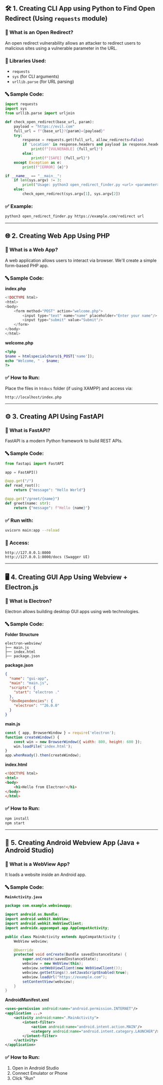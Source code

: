 

## 🛠 1. **Creating CLI App using Python to Find Open Redirect (Using `requests` module)**

### 📘 What is an Open Redirect?

An open redirect vulnerability allows an attacker to redirect users to malicious sites using a vulnerable parameter in the URL.

### 🧰 Libraries Used:

* `requests`
* `sys` (for CLI arguments)
* `urllib.parse` (for URL parsing)

### 🔤 Sample Code:

```python
import requests
import sys
from urllib.parse import urljoin

def check_open_redirect(base_url, param):
    payload = "https://evil.com"
    full_url = f"{base_url}?{param}={payload}"
    try:
        response = requests.get(full_url, allow_redirects=False)
        if 'Location' in response.headers and payload in response.headers['Location']:
            print(f"[VULNERABLE] {full_url}")
        else:
            print(f"[SAFE] {full_url}")
    except Exception as e:
        print(f"[ERROR] {e}")

if __name__ == "__main__":
    if len(sys.argv) != 3:
        print("Usage: python3 open_redirect_finder.py <url> <parameter>")
    else:
        check_open_redirect(sys.argv[1], sys.argv[2])
```

### ✅ Example:

```bash
python3 open_redirect_finder.py https://example.com/redirect url
```

---

## 🌐 2. **Creating Web App Using PHP**

### 📘 What is a Web App?

A web application allows users to interact via browser. We'll create a simple form-based PHP app.

### 🔤 Sample Code:

**index.php**

```php
<!DOCTYPE html>
<html>
<body>
    <form method="POST" action="welcome.php">
        <input type="text" name="name" placeholder="Enter your name"/>
        <input type="submit" value="Submit"/>
    </form>
</body>
</html>
```

**welcome.php**

```php
<?php
$name = htmlspecialchars($_POST['name']);
echo "Welcome, " . $name;
?>
```

### ✅ How to Run:

Place the files in `htdocs` folder (if using XAMPP) and access via:

```
http://localhost/index.php
```

---

## ⚙️ 3. **Creating API Using FastAPI**

### 📘 What is FastAPI?

FastAPI is a modern Python framework to build REST APIs.

### 🔤 Sample Code:

```python
from fastapi import FastAPI

app = FastAPI()

@app.get("/")
def read_root():
    return {"message": "Hello World"}

@app.get("/greet/{name}")
def greet(name: str):
    return {"message": f"Hello {name}"}
```

### ✅ Run with:

```bash
uvicorn main:app --reload
```

### 🔎 Access:

```
http://127.0.0.1:8000
http://127.0.0.1:8000/docs (Swagger UI)
```

---

## 🖥️ 4. **Creating GUI App Using Webview + Electron.js**

### 📘 What is Electron?

Electron allows building desktop GUI apps using web technologies.

### 🔤 Sample Code:

**Folder Structure**

```
electron-webview/
├── main.js
├── index.html
├── package.json
```

**package.json**

```json
{
  "name": "gui-app",
  "main": "main.js",
  "scripts": {
    "start": "electron ."
  },
  "devDependencies": {
    "electron": "^26.0.0"
  }
}
```

**main.js**

```javascript
const { app, BrowserWindow } = require('electron');
function createWindow() {
    const win = new BrowserWindow({ width: 800, height: 600 });
    win.loadFile('index.html');
}
app.whenReady().then(createWindow);
```

**index.html**

```html
<!DOCTYPE html>
<html>
<body>
    <h1>Hello from Electron!</h1>
</body>
</html>
```

### ✅ How to Run:

```bash
npm install
npm start
```

---

## 📱 5. **Creating Android Webview App (Java + Android Studio)**

### 📘 What is a WebView App?

It loads a website inside an Android app.

### 🔤 Sample Code:

**`MainActivity.java`**

```java
package com.example.webviewapp;

import android.os.Bundle;
import android.webkit.WebView;
import android.webkit.WebViewClient;
import androidx.appcompat.app.AppCompatActivity;

public class MainActivity extends AppCompatActivity {
    WebView webview;

    @Override
    protected void onCreate(Bundle savedInstanceState) {
        super.onCreate(savedInstanceState);
        webview = new WebView(this);
        webview.setWebViewClient(new WebViewClient());
        webview.getSettings().setJavaScriptEnabled(true);
        webview.loadUrl("https://example.com");
        setContentView(webview);
    }
}
```

**AndroidManifest.xml**

```xml
<uses-permission android:name="android.permission.INTERNET"/>
<application ...>
    <activity android:name=".MainActivity">
        <intent-filter>
            <action android:name="android.intent.action.MAIN"/>
            <category android:name="android.intent.category.LAUNCHER"/>
        </intent-filter>
    </activity>
</application>
```

### ✅ How to Run:

1. Open in Android Studio
2. Connect Emulator or Phone
3. Click "Run"

